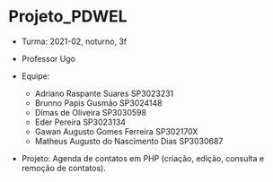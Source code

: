 # Projeto_PDWEL
* Turma: 2021-02, noturno, 3f
* Professor Ugo
* Equipe: 
    - Adriano Raspante Suares	SP3023231
    - Brunno Papis Gusmão	SP3024148
    - Dimas de Oliveira	SP3030598
    - Eder Pereira	SP3023134
    - Gawan Augusto Gomes Ferreira	SP302170X
    - Matheus Augusto do Nascimento Dias SP3030687

* Projeto: Agenda de contatos em PHP (criação, edição, consulta e remoção de contatos).
